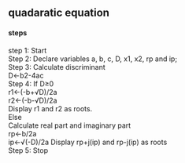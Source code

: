 <body>
<h2>quadaratic equation</h2>
  <h4>steps</h4>
<p>step 1: Start
  <br>
Step 2: Declare variables a, b, c, D, x1, x2, rp and ip;<br>
Step 3: Calculate discriminant<br>
         D←b2-4ac<br>
Step 4: If D≥0<br>
              r1←(-b+√D)/2a<br>
              r2←(-b-√D)/2a <br>
              Display r1 and r2 as roots.<br>
        Else     <br>
              Calculate real part and imaginary part<br>
              rp←b/2a<br>
              ip←√(-D)/2a
              Display rp+j(ip) and rp-j(ip) as roots<br>
  Step 5: Stop </p>     
  </body>
